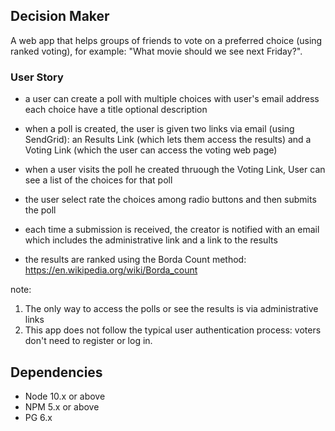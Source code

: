## Decision Maker

A web app that helps groups of friends to vote on a preferred choice (using ranked voting), for example: "What movie should we see next Friday?".

### User Story

* a user can create a poll with multiple choices
  with user's email address
  each choice have 
    a title
    optional description

* when a poll is created, 
  the user is given two links via email (using SendGrid): 
    an Results Link (which lets them access the results) and 
    a Voting Link (which the user can access the voting web page)

* when a user visits the poll he created thruough the Voting Link,
  User can see a list of the choices for that poll 

* the user
  select rate the choices among radio buttons and 
  then submits the poll

* each time a submission is received, 
  the creator is notified with an email 
  which includes 
    the administrative link and
    a link to the results

* the results are ranked using 
    the Borda Count method: https://en.wikipedia.org/wiki/Borda_count

note: 
1. The only way to access the polls or see the results is via administrative links
2. This app does not follow the typical user authentication process: voters don't need to register or log in.

## Dependencies

- Node 10.x or above
- NPM 5.x or above
- PG 6.x
